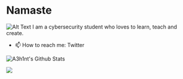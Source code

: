 # Namaste 
![Alt Text](https://banner2.cleanpng.com/20180621/uby/kisspng-rishikesh-meditation-yoga-himalayas-clip-art-5b2c522ca28031.8049771115296312766656.jpg)
I am a cybersecurity student who loves to learn, teach and create.
- 📫 How to reach me: Twitter
<!--
**A3h1nt/A3h1nt** is a ✨ _special_ ✨ repository because its `README.md` (this file) appears on your GitHub profile.

Here are some ideas to get you started:

- 🔭 I’m currently working on ...
- 🌱 I’m currently learning ...
- 👯 I’m looking to collaborate on ...
- 🤔 I’m looking for help with ...
- 💬 Ask me about ...
- 📫 How to reach me: ...
- 😄 Pronouns: ...
- ⚡ Fun fact: ...
-->

![A3h1nt's Github Stats](https://github-readme-stats.vercel.app/api?username=a3h1nt&show_icons=true&theme=gotham)

<a href="https://github.com/a3h1nt">
  <img src="https://github-readme-stats.vercel.app/api/top-langs/?username=a3h1nt&show_icons=true&theme=gotham&layout=compact" alt"Most use languages"/>
</a>
<br>

